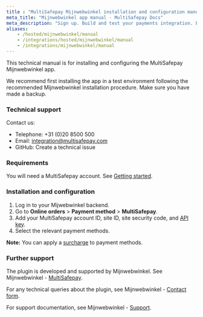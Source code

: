 ```yaml
---
title : "MultiSafepay Mijnwebwinkel installation and configuration manual"
meta_title: "Mijnwebwinkel app manual - MultiSafepay Docs"
meta_description: "Sign up. Build and test your payments integration. Explore our products and services. Use our API Reference, SDKs, and wrappers. Get support."
aliases: 
    - /hosted/mijnwebwinkel/manual
    - /integrations/hosted/mijnwebwinkel/manual
    - /integrations/mijnwebwinkel/manual
---
```

This technical manual is for installing and configuring the MultiSafepay Mijnwebwinkel app.

We recommend first installing the app in a test environment following the recommended Mijnwebwinkel installation procedure. Make sure you have made a backup.

### Technical support
Contact us:

- Telephone: +31 (0)20 8500 500
- Email: <integration@multisafepay.com>
- GitHub: Create a technical issue

### Requirements
You will need a MultiSafepay account. See [Getting started](/getting-started/).

### Installation and configuration

1. Log in to your Mijwebwinkel backend.
2. Go to **Online orders** > **Payment method** > **MultiSafepay**.
2. Add your MultiSafepay account ID, site ID, site security code, and [API key](/faq/general/multisafepay-glossary/#api-key).
6. Select the relevant payment methods.

**Note:** You can apply a [surcharge](/faq/general/multisafepay-glossary/#surcharge) to payment methods.

### Further support

The plugin is developed and supported by Mijnwebwinkel. See Mijnwebwinkel - [MultiSafepay](https://www.mijnwebwinkel.nl/partner/multisafepay).

For any technical queries about the plugin, see Mijnwebwinkel - [Contact form](https://www.mijnwebwinkel.nl/contactformulier).

For support documentation, see Mijnwebwinkel - [Support](https://www.mijnwebwinkel.nl/support).

